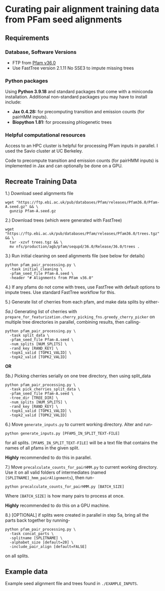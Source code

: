 # Curating pair alignment training data from PFam seed alignments
## Requirements
### Database, Software Versions
- FTP from [Pfam v36.0](https://ftp.ebi.ac.uk/pub/databases/Pfam/releases/Pfam36.0/)  
- Use FastTree version 2.1.11 No SSE3 to impute missing trees 

### Python packages
Using **Python 3.9.18** and standard packages that come with a miniconda installation. Additional non-standard packages you may have to install include:  

- **Jax 0.4.28:** for precomputing transition and emission counts (for pairHMM inputs).
- **Biopython 1.81:** for processing phlogenetic trees  

### Helpful computational resources
Access to an HPC cluster is helpful for processing PFam inputs in parallel. I used the Savio cluster at UC Berkeley.  

Code to precompute transition and emission counts (for pairHMM inputs) is implemented in Jax and can optionally be done on a GPU.


## Recreate Training Data
1.) Download seed alignments file
```
wget "https://ftp.ebi.ac.uk/pub/databases/Pfam/releases/Pfam36.0/Pfam-A.seed.gz" && \
  gunzip Pfam-A.seed.gz
```

2.) Download trees (which were generated with FastTree)
```
wget "https://ftp.ebi.ac.uk/pub/databases/Pfam/releases/Pfam36.0/trees.tgz" && \
  tar -xzvf trees.tgz && \
  mv nfs/production/agb/pfam/sequpd/36.0/Release/36.0/trees .
```

3.) Run initial cleaning on seed alignments file (see below for details)
```
python pfam_pair_processing.py \
  -task initial_cleaning \
  -pfam_seed_file Pfam-A.seed \
  -header "# Alignments from PFam v36.0" 
```

4.) If any pfams do not come with trees, use FastTree with default options to impute trees. Use standard FastTree workflow for this.

5.) Generate list of cherries from each pfam, and make data splits by either-
    
*5a.)* Generating list of cherries with `prepare_for_featurization.cherry_picking_fns.greedy_cherry_picker` on multiple tree directories in parallel, combining results, then calling-
```
python pfam_pair_processing.py \
  -task split_data \
  -pfam_seed_file Pfam-A.seed \
  -num_splits [NUM_SPLITS] \
  -rand_key [RAND_KEY] \
  -topk1_valid [TOPK1_VALID] \
  -topk2_valid [TOPK2_VALID]
```
**OR**  
  
*5b.)* Picking cherries serially on one tree directory, then using split_data
```
python pfam_pair_processing.py \
  -task pick_cherries_split_data \
  -pfam_seed_file Pfam-A.seed \
  -tree_dir [TREE_DIR] \
  -num_splits [NUM_SPLITS] \
  -rand_key [RAND_KEY] \
  -topk1_valid [TOPK1_VALID] \
  -topk2_valid [TOPK2_VALID]
```
6.) Move `generate_inputs.py` to current working directory. Alter and run- 

```
python generate_inputs.py [PFAMS_IN_SPLIT_TEXT-FILE]
```

 for all splits. `[PFAMS_IN_SPLIT_TEXT-FILE]` will be a text file that contains the names of all pfams in the given split.  

**Highly** recommended to do this in parallel.

7.) Move `precalculate_counts_for_pairHMM.py` to current working directory. Use it on all valid folders of intermediates (named `[SPLITNAME]_hmm_pairAlignments`), then run-
```
python precalculate_counts_for_pairHMM.py [BATCH_SIZE]
```
Where `[BATCH_SIZE]` is how many pairs to process at once.  

**Highly** recommended to do this on a GPU machine.  

8.) [OPTIONAL] if splits were created in parallel in step 5a, bring all the parts back together by running-
```
python pfam_pair_processing.py \
  -task concat_parts \
  -splitname [SPLITNAME] \
  -alphabet_size [default=20] \
  -include_pair_align [default=FALSE]
```
on all splits.


## Example data
Example seed alignment file and trees found in `./EXAMPLE_INPUTS`. 
